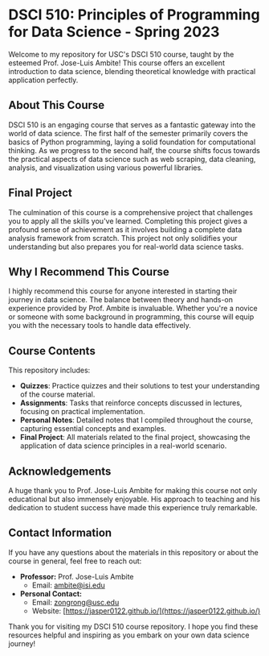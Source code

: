 
# DSCI 510: Principles of Programming for Data Science - Spring 2023

Welcome to my repository for USC's DSCI 510 course, taught by the esteemed Prof. Jose-Luis Ambite! This course offers an excellent introduction to data science, blending theoretical knowledge with practical application perfectly.

## About This Course

DSCI 510 is an engaging course that serves as a fantastic gateway into the world of data science. The first half of the semester primarily covers the basics of Python programming, laying a solid foundation for computational thinking. As we progress to the second half, the course shifts focus towards the practical aspects of data science such as web scraping, data cleaning, analysis, and visualization using various powerful libraries.

## Final Project

The culmination of this course is a comprehensive project that challenges you to apply all the skills you've learned. Completing this project gives a profound sense of achievement as it involves building a complete data analysis framework from scratch. This project not only solidifies your understanding but also prepares you for real-world data science tasks.

## Why I Recommend This Course

I highly recommend this course for anyone interested in starting their journey in data science. The balance between theory and hands-on experience provided by Prof. Ambite is invaluable. Whether you're a novice or someone with some background in programming, this course will equip you with the necessary tools to handle data effectively.

## Course Contents

This repository includes:
- **Quizzes**: Practice quizzes and their solutions to test your understanding of the course material.
- **Assignments**: Tasks that reinforce concepts discussed in lectures, focusing on practical implementation.
- **Personal Notes**: Detailed notes that I compiled throughout the course, capturing essential concepts and examples.
- **Final Project**: All materials related to the final project, showcasing the application of data science principles in a real-world scenario.

## Acknowledgements

A huge thank you to Prof. Jose-Luis Ambite for making this course not only educational but also immensely enjoyable. His approach to teaching and his dedication to student success have made this experience truly remarkable.

## Contact Information

If you have any questions about the materials in this repository or about the course in general, feel free to reach out:

- **Professor:** Prof. Jose-Luis Ambite
  - Email: [ambite@isi.edu](mailto:ambite@isi.edu)
- **Personal Contact:**
  - Email: [zongrong@usc.edu](mailto:zongrong@usc.edu)
  - Website: [https://jasper0122.github.io/](https://jasper0122.github.io/)

Thank you for visiting my DSCI 510 course repository. I hope you find these resources helpful and inspiring as you embark on your own data science journey!
